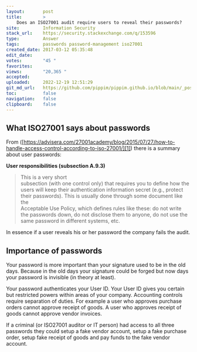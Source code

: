 ```yaml
---
layout:       post
title:        >
    Does an ISO27001 audit require users to reveal their passwords?
site:         Information Security
stack_url:    https://security.stackexchange.com/q/153596
type:         Answer
tags:         passwords password-management iso27001
created_date: 2017-03-12 05:35:48
edit_date:    
votes:        "45 "
favorites:    
views:        "20,365 "
accepted:     
uploaded:     2022-12-19 12:51:29
git_md_url:   https://github.com/pippim/pippim.github.io/blob/main/_posts/2017/2017-03-12-Does-an-ISO27001-audit-require-users-to-reveal-their-passwords_.md
toc:          false
navigation:   false
clipboard:    false
---
```


## What ISO27001 says about passwords

From ([https://advisera.com/27001academy/blog/2015/07/27/how-to-handle-access-control-according-to-iso-27001/][1]) there is a summary about user passwords:

**User responsibilities (subsection A.9.3)**

> This is a very short  
> subsection (with one control only) that requires you to define how the  
> users will keep their authentication information secret (e.g., protect  
> their passwords). This is usually done through some document like the  
> Acceptable Use Policy, which defines rules like these: do not write  
> the passwords down, do not disclose them to anyone, do not use the  
> same password in different systems, etc.  

In essence if a user reveals his or her password the company fails the audit.

## Importance of passwords

Your password is more important than your signature used to be in the old days. Because in the old days your signature could be forged but now days your password is invisible (in theory at least).

Your password authenticates your User ID. Your User ID gives you certain but restricted powers within areas of your company. Accounting controls require separation of duties. For example a user who approves purchase orders cannot approve receipt of goods. A user who approves receipt of goods cannot approve vendor invoices.

If a criminal (or ISO27001 auditor or IT person) had access to all three passwords they could setup a fake vendor account, setup a fake purchase order, setup fake receipt of goods and pay funds to the fake vendor account.


  [1]: https://advisera.com/27001academy/blog/2015/07/27/how-to-handle-access-control-according-to-iso-27001/
